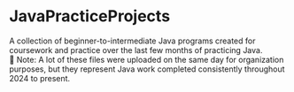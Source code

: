 # JavaPracticeProjects
A collection of beginner-to-intermediate Java programs created for coursework and practice over the last few months of practicing Java.  
📌 Note: A lot of these files were uploaded on the same day for organization purposes, but they represent Java work completed consistently throughout 2024 to present.
